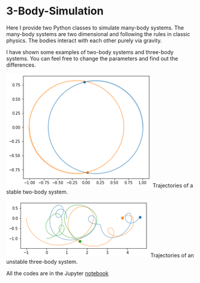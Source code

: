 # 3-Body-Simulation
Here I provide two Python classes to simulate many-body systems. The many-body systems are two dimensional and following the rules in classic physics. The bodies interact with each other purely via gravity.

I have shown some examples of two-body systems and three-body systems. You can feel free to change the parameters and find out the differences.

![2body](https://github.com/guoli-techlent/3-Body-Simulation/blob/main/2body.png?raw=true)
Trajectories of a stable two-body system.

![3body](https://github.com/guoli-techlent/3-Body-Simulation/blob/main/3body.png?raw=true)
Trajectories of an unstable three-body system.

All the codes are in the Jupyter [notebook](/3BodySimulation.ipynb)
